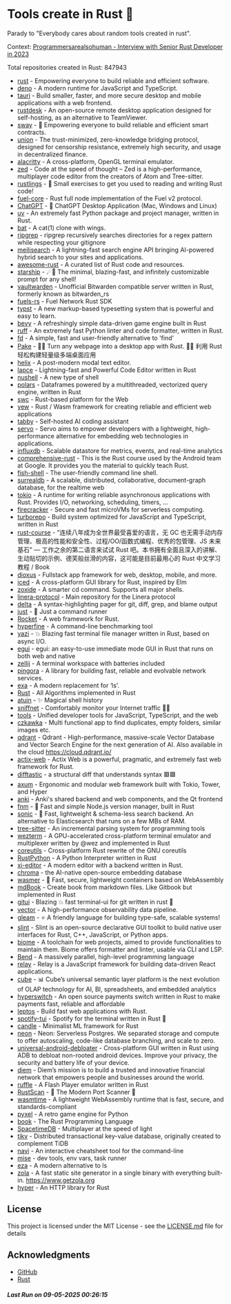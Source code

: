 # Tools create in Rust :crab: 

Parady to "Everybody cares about random tools created in rust".

Context: [Programmersarealsohuman - Interview with Senior Rust Developer in 2023](https://www.youtube.com/watch?v=TGfQu0bQTKc&ab_channel=Programmersarealsohuman) 

Total repositories created in Rust: 847943

- [rust](https://github.com/rust-lang/rust) - Empowering everyone to build reliable and efficient software.
- [deno](https://github.com/denoland/deno) - A modern runtime for JavaScript and TypeScript.
- [tauri](https://github.com/tauri-apps/tauri) - Build smaller, faster, and more secure desktop and mobile applications with a web frontend.
- [rustdesk](https://github.com/rustdesk/rustdesk) - An open-source remote desktop application designed for self-hosting, as an alternative to TeamViewer.
- [sway](https://github.com/FuelLabs/sway) - 🌴 Empowering everyone to build reliable and efficient smart contracts.
- [union](https://github.com/unionlabs/union) - The trust-minimized, zero-knowledge bridging protocol, designed for censorship resistance, extremely high security, and usage in decentralized finance.
- [alacritty](https://github.com/alacritty/alacritty) - A cross-platform, OpenGL terminal emulator.
- [zed](https://github.com/zed-industries/zed) - Code at the speed of thought – Zed is a high-performance, multiplayer code editor from the creators of Atom and Tree-sitter.
- [rustlings](https://github.com/rust-lang/rustlings) - :crab: Small exercises to get you used to reading and writing Rust code!
- [fuel-core](https://github.com/FuelLabs/fuel-core) - Rust full node implementation of the Fuel v2 protocol.
- [ChatGPT](https://github.com/lencx/ChatGPT) - 🔮 ChatGPT Desktop Application (Mac, Windows and Linux)
- [uv](https://github.com/astral-sh/uv) - An extremely fast Python package and project manager, written in Rust.
- [bat](https://github.com/sharkdp/bat) - A cat(1) clone with wings.
- [ripgrep](https://github.com/BurntSushi/ripgrep) - ripgrep recursively searches directories for a regex pattern while respecting your gitignore
- [meilisearch](https://github.com/meilisearch/meilisearch) - A lightning-fast search engine API bringing AI-powered hybrid search to your sites and applications.
- [awesome-rust](https://github.com/rust-unofficial/awesome-rust) - A curated list of Rust code and resources.
- [starship](https://github.com/starship/starship) - ☄🌌️  The minimal, blazing-fast, and infinitely customizable prompt for any shell!
- [vaultwarden](https://github.com/dani-garcia/vaultwarden) - Unofficial Bitwarden compatible server written in Rust, formerly known as bitwarden_rs
- [fuels-rs](https://github.com/FuelLabs/fuels-rs) - Fuel Network Rust SDK
- [typst](https://github.com/typst/typst) - A new markup-based typesetting system that is powerful and easy to learn.
- [bevy](https://github.com/bevyengine/bevy) - A refreshingly simple data-driven game engine built in Rust
- [ruff](https://github.com/astral-sh/ruff) - An extremely fast Python linter and code formatter, written in Rust.
- [fd](https://github.com/sharkdp/fd) - A simple, fast and user-friendly alternative to 'find'
- [Pake](https://github.com/tw93/Pake) - 🤱🏻 Turn any webpage into a desktop app with Rust.  🤱🏻 利用 Rust 轻松构建轻量级多端桌面应用
- [helix](https://github.com/helix-editor/helix) - A post-modern modal text editor.
- [lapce](https://github.com/lapce/lapce) - Lightning-fast and Powerful Code Editor written in Rust
- [nushell](https://github.com/nushell/nushell) - A new type of shell
- [polars](https://github.com/pola-rs/polars) - Dataframes powered by a multithreaded, vectorized query engine, written in Rust
- [swc](https://github.com/swc-project/swc) - Rust-based platform for the Web
- [yew](https://github.com/yewstack/yew) - Rust / Wasm framework for creating reliable and efficient web applications
- [tabby](https://github.com/TabbyML/tabby) - Self-hosted AI coding assistant
- [servo](https://github.com/servo/servo) - Servo aims to empower developers with a lightweight, high-performance alternative for embedding web technologies in applications.
- [influxdb](https://github.com/influxdata/influxdb) - Scalable datastore for metrics, events, and real-time analytics
- [comprehensive-rust](https://github.com/google/comprehensive-rust) - This is the Rust course used by the Android team at Google. It provides you the material to quickly teach Rust.
- [fish-shell](https://github.com/fish-shell/fish-shell) - The user-friendly command line shell.
- [surrealdb](https://github.com/surrealdb/surrealdb) - A scalable, distributed, collaborative, document-graph database, for the realtime web
- [tokio](https://github.com/tokio-rs/tokio) - A runtime for writing reliable asynchronous applications with Rust. Provides I/O, networking, scheduling, timers, ...
- [firecracker](https://github.com/firecracker-microvm/firecracker) - Secure and fast microVMs for serverless computing.
- [turborepo](https://github.com/vercel/turborepo) - Build system optimized for JavaScript and TypeScript, written in Rust
- [rust-course](https://github.com/sunface/rust-course) - “连续八年成为全世界最受喜爱的语言，无 GC 也无需手动内存管理、极高的性能和安全性、过程/OO/函数式编程、优秀的包管理、JS 未来基石" — 工作之余的第二语言来试试 Rust 吧。本书拥有全面且深入的讲解、生动贴切的示例、德芙般丝滑的内容，这可能是目前最用心的 Rust 中文学习教程 / Book 
- [dioxus](https://github.com/DioxusLabs/dioxus) - Fullstack app framework for web, desktop, mobile, and more.
- [iced](https://github.com/iced-rs/iced) - A cross-platform GUI library for Rust, inspired by Elm
- [zoxide](https://github.com/ajeetdsouza/zoxide) - A smarter cd command. Supports all major shells.
- [linera-protocol](https://github.com/linera-io/linera-protocol) - Main repository for the Linera protocol
- [delta](https://github.com/dandavison/delta) - A syntax-highlighting pager for git, diff, grep, and blame output
- [just](https://github.com/casey/just) - 🤖 Just a command runner
- [Rocket](https://github.com/rwf2/Rocket) - A web framework for Rust.
- [hyperfine](https://github.com/sharkdp/hyperfine) - A command-line benchmarking tool
- [yazi](https://github.com/sxyazi/yazi) - 💥 Blazing fast terminal file manager written in Rust, based on async I/O.
- [egui](https://github.com/emilk/egui) - egui: an easy-to-use immediate mode GUI in Rust that runs on both web and native
- [zellij](https://github.com/zellij-org/zellij) - A terminal workspace with batteries included
- [pingora](https://github.com/cloudflare/pingora) - A library for building fast, reliable and evolvable network services.
- [exa](https://github.com/ogham/exa) - A modern replacement for ‘ls’.
- [Rust](https://github.com/TheAlgorithms/Rust) -  All Algorithms implemented in Rust 
- [atuin](https://github.com/atuinsh/atuin) - ✨ Magical shell history
- [sniffnet](https://github.com/GyulyVGC/sniffnet) - Comfortably monitor your Internet traffic 🕵️‍♂️
- [tools](https://github.com/rome/tools) - Unified developer tools for JavaScript, TypeScript, and the web
- [czkawka](https://github.com/qarmin/czkawka) - Multi functional app to find duplicates, empty folders, similar images etc.
- [qdrant](https://github.com/qdrant/qdrant) - Qdrant - High-performance, massive-scale Vector Database and Vector Search Engine for the next generation of AI. Also available in the cloud https://cloud.qdrant.io/
- [actix-web](https://github.com/actix/actix-web) - Actix Web is a powerful, pragmatic, and extremely fast web framework for Rust.
- [difftastic](https://github.com/Wilfred/difftastic) - a structural diff that understands syntax 🟥🟩
- [axum](https://github.com/tokio-rs/axum) - Ergonomic and modular web framework built with Tokio, Tower, and Hyper
- [anki](https://github.com/ankitects/anki) - Anki's shared backend and web components, and the Qt frontend
- [fnm](https://github.com/Schniz/fnm) - 🚀 Fast and simple Node.js version manager, built in Rust
- [sonic](https://github.com/valeriansaliou/sonic) - 🦔 Fast, lightweight & schema-less search backend. An alternative to Elasticsearch that runs on a few MBs of RAM.
- [tree-sitter](https://github.com/tree-sitter/tree-sitter) - An incremental parsing system for programming tools
- [wezterm](https://github.com/wezterm/wezterm) - A GPU-accelerated cross-platform terminal emulator and multiplexer written by @wez and implemented in Rust
- [coreutils](https://github.com/uutils/coreutils) - Cross-platform Rust rewrite of the GNU coreutils
- [RustPython](https://github.com/RustPython/RustPython) - A Python Interpreter written in Rust
- [xi-editor](https://github.com/xi-editor/xi-editor) - A modern editor with a backend written in Rust.
- [chroma](https://github.com/chroma-core/chroma) - the AI-native open-source embedding database
- [wasmer](https://github.com/wasmerio/wasmer) - 🚀 Fast, secure, lightweight containers based on WebAssembly
- [mdBook](https://github.com/rust-lang/mdBook) - Create book from markdown files. Like Gitbook but implemented in Rust
- [gitui](https://github.com/gitui-org/gitui) - Blazing 💥 fast terminal-ui for git written in rust 🦀
- [vector](https://github.com/vectordotdev/vector) - A high-performance observability data pipeline.
- [gleam](https://github.com/gleam-lang/gleam) - ⭐️ A friendly language for building type-safe, scalable systems!
- [slint](https://github.com/slint-ui/slint) - Slint is an open-source declarative GUI toolkit to build native user interfaces for Rust, C++, JavaScript, or Python apps.
- [biome](https://github.com/biomejs/biome) - A toolchain for web projects, aimed to provide functionalities to maintain them. Biome offers formatter and linter, usable via CLI and LSP.
- [Bend](https://github.com/HigherOrderCO/Bend) - A massively parallel, high-level programming language
- [relay](https://github.com/facebook/relay) - Relay is a JavaScript framework for building data-driven React applications.
- [cube](https://github.com/cube-js/cube) - 📊 Cube’s universal semantic layer platform is the next evolution of OLAP technology for AI, BI, spreadsheets, and embedded analytics
- [hyperswitch](https://github.com/juspay/hyperswitch) - An open source payments switch written in Rust to make payments fast, reliable and affordable
- [leptos](https://github.com/leptos-rs/leptos) - Build fast web applications with Rust.
- [spotify-tui](https://github.com/Rigellute/spotify-tui) - Spotify for the terminal written in Rust 🚀
- [candle](https://github.com/huggingface/candle) - Minimalist ML framework for Rust
- [neon](https://github.com/neondatabase/neon) - Neon: Serverless Postgres. We separated storage and compute to offer autoscaling, code-like database branching, and scale to zero.
- [universal-android-debloater](https://github.com/0x192/universal-android-debloater) - Cross-platform GUI written in Rust using ADB to debloat non-rooted android devices. Improve your privacy, the security and battery life of your device.
- [diem](https://github.com/diem/diem) - Diem’s mission is to build a trusted and innovative financial network that empowers people and businesses around the world.
- [ruffle](https://github.com/ruffle-rs/ruffle) - A Flash Player emulator written in Rust
- [RustScan](https://github.com/bee-san/RustScan) - 🤖 The Modern Port Scanner 🤖
- [wasmtime](https://github.com/bytecodealliance/wasmtime) - A lightweight WebAssembly runtime that is fast, secure, and standards-compliant
- [pyxel](https://github.com/kitao/pyxel) - A retro game engine for Python
- [book](https://github.com/rust-lang/book) - The Rust Programming Language
- [SpacetimeDB](https://github.com/clockworklabs/SpacetimeDB) - Multiplayer at the speed of light
- [tikv](https://github.com/tikv/tikv) - Distributed transactional key-value database, originally created to complement TiDB
- [navi](https://github.com/denisidoro/navi) - An interactive cheatsheet tool for the command-line
- [mise](https://github.com/jdx/mise) - dev tools, env vars, task runner
- [eza](https://github.com/eza-community/eza) - A modern alternative to ls
- [zola](https://github.com/getzola/zola) - A fast static site generator in a single binary with everything built-in. https://www.getzola.org
- [hyper](https://github.com/hyperium/hyper) - An HTTP library for Rust


## License

This project is licensed under the MIT License - see the [LICENSE.md](LICENSE.md) file for details

## Acknowledgments

- [GitHub](https://github.com)
- [Rust](https://www.rust-lang.org)


##### _Last Run on 09-05-2025 00:26:15_